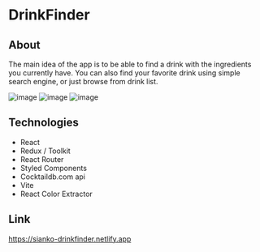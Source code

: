 # DrinkFinder
## About
The main idea of the app is to be able to find a drink with the ingredients you currently have.
You can also find your favorite drink using simple search engine, or just browse from drink list.

![image](https://user-images.githubusercontent.com/49536631/213759749-1065492e-f61a-4f24-a0dd-3c76a9ee8e55.png)
![image](https://user-images.githubusercontent.com/49536631/213759924-c38fb1cb-f410-4be5-bd0d-a57a1b4246f3.png)
![image](https://user-images.githubusercontent.com/49536631/213760292-3c330eec-219e-4f69-a045-4edabb9292f9.png)



## Technologies 
- React
- Redux / Toolkit
- React Router
- Styled Components
- Cocktaildb.com api
- Vite
- React Color Extractor


## Link
<a href="https://sianko-drinkfinder.netlify.app">https://sianko-drinkfinder.netlify.app</a>



